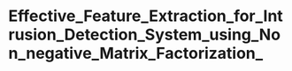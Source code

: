# Effective_Feature_Extraction_for_Intrusion_Detection_System_using_Non_negative_Matrix_Factorization_